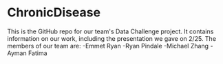 # ChronicDisease

This is the GitHub repo for our team's Data Challenge project. It contains information on our work, including the presentation we gave on 2/25. 
The members of our team are:
-Emmet Ryan
-Ryan Pindale
-Michael Zhang
-Ayman Fatima
